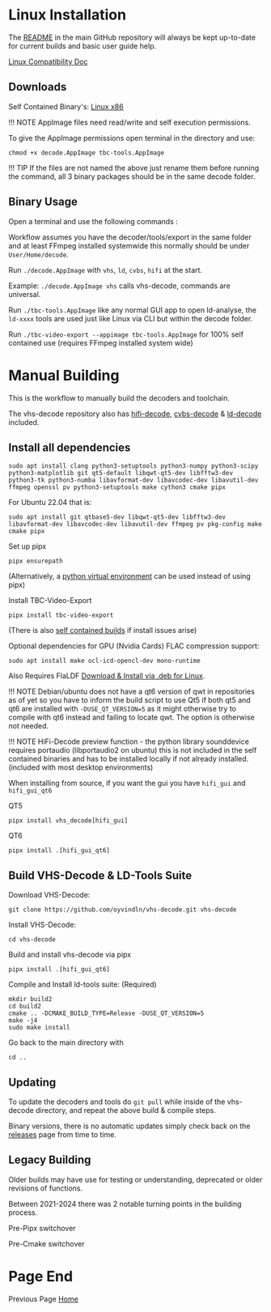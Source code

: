 # Linux Installation 


The [README](https://github.com/oyvindln/vhs-decode#readme) in the main GitHub repository will always be kept up-to-date for current builds and basic user guide help.

[Linux Compatibility Doc](https://docs.google.com/document/d/132ycIMMNvdKvrNZSzbckXVEPQVLTnH_YX0Oh3lqtkkQ)


## Downloads


Self Contained Binary's: [Linux x86](https://github.com/oyvindln/vhs-decode/releases/)

!!! NOTE
    AppImage files need read/write and self execution permissions.

To give the AppImage permissions open terminal in the directory and use:

    chmod +x decode.AppImage tbc-tools.AppImage 

!!! TIP
    If the files are not named the above just rename them before running the command, all 3 binary packages should be in the same decode folder. 


## Binary Usage 


Open a terminal and use the following commands :

Workflow assumes you have the decoder/tools/export in the same folder and at least FFmpeg installed systemwide this normally should be under `User/Home/decode`.

Run `./decode.AppImage` with `vhs`, `ld`, `cvbs`, `hifi` at the start.

Example: `./decode.AppImage vhs` calls vhs-decode, commands are universal.

Run `./tbc-tools.AppImage` like any normal GUI app to open ld-analyse, the `ld-xxxx` tools are used just like Linux via CLI but within the decode folder.

Run `./tbc-video-export --appimage tbc-tools.AppImage` for 100% self contained use (requires FFmpeg installed system wide)


# Manual Building 


This is the workflow to manually build the decoders and toolchain.

The vhs-decode repository also has [hifi-decode](HiFi-Decode.md), [cvbs-decode](CVBS-Composite-Decode.md) & [ld-decode](https://github.com/happycube/ld-decode) included.


## Install all dependencies

    sudo apt install clang python3-setuptools python3-numpy python3-scipy python3-matplotlib git qt5-default libqwt-qt5-dev libfftw3-dev python3-tk python3-numba libavformat-dev libavcodec-dev libavutil-dev ffmpeg openssl pv python3-setuptools make cython3 cmake pipx

For Ubuntu 22.04 that is:

    sudo apt install git qtbase5-dev libqwt-qt5-dev libfftw3-dev libavformat-dev libavcodec-dev libavutil-dev ffmpeg pv pkg-config make cmake pipx

Set up pipx

    pipx ensurepath

(Alternatively, a [python virtual environment](https://docs.python.org/3/library/venv.html) can be used instead of using pipx)

Install TBC-Video-Export

    pipx install tbc-video-export

(There is also [self contained builds](https://github.com/JuniorIsAJitterbug/tbc-video-export/releases) if install issues arise)

Optional dependencies for GPU (Nvidia Cards) FLAC compression support:

    sudo apt install make ocl-icd-opencl-dev mono-runtime

Also Requires FlaLDF [Download & Install via .deb for Linux](https://github.com/TokugawaHeavyIndustries/FlaLDF/releases/tag/v0.1b).

!!! NOTE
    Debian/ubuntu does not have a qt6 version of qwt in repositories as of yet so you have to inform the build script to use Qt5 if both qt5 and qt6 are installed with `-DUSE_QT_VERSION=5` as it might otherwise try to compile with qt6 instead and failing to locate qwt. The option is otherwise not needed.


!!! NOTE
    HiFi-Decode preview function - the python library sounddevice requires portaudio (libportaudio2 on ubuntu) this is not included in the self contained binaries and has to be installed locally if not already installed. (included with most desktop environments)

When installing from source, if you want the gui you have `hifi_gui` and `hifi_gui_qt6`

QT5

    pipx install vhs_decode[hifi_gui]

QT6

    pipx install .[hifi_gui_qt6]


## Build VHS-Decode & LD-Tools Suite


Download VHS-Decode:

    git clone https://github.com/oyvindln/vhs-decode.git vhs-decode

Install VHS-Decode:

    cd vhs-decode

Build and install vhs-decode via pipx

    pipx install .[hifi_gui_qt6]

Compile and Install ld-tools suite: (Required)

    mkdir build2
    cd build2
    cmake .. -DCMAKE_BUILD_TYPE=Release -DUSE_QT_VERSION=5
    make -j4
    sudo make install
   

Go back to the main directory with 

    cd .. 


## Updating


To update the decoders and tools do `git pull` while inside of the vhs-decode directory, and repeat the above build & compile steps. 

Binary versions, there is no automatic updates simply check back on the [releases](https://github.com/oyvindln/vhs-decode/releases) page from time to time.


## Legacy Building


Older builds may have use for testing or understanding, deprecated or older revisions of functions.

Between 2021-2024 there was 2 notable turning points in the building process.

Pre-Pipx switchover

Pre-Cmake switchover


# Page End


Previous Page [Home](index.md)